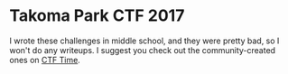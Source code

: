 # Takoma Park CTF 2017

I wrote these challenges in middle school, and they were pretty bad, so I won't do any writeups. I suggest you check out the community-created ones on [CTF Time](https://ctftime.org/event/535/tasks/).
